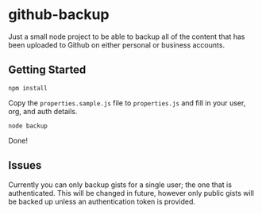 # github-backup

Just a small node project to be able to backup all of the content that has been
uploaded to Github on either personal or business accounts.

## Getting Started

`npm install`

Copy the `properties.sample.js` file to `properties.js` and fill in your user,
org, and auth details.

`node backup`

Done!

## Issues

Currently you can only backup gists for a single user; the one that is
authenticated. This will be changed in future, however only public gists will be
backed up unless an authentication token is provided.